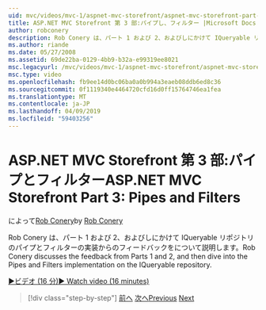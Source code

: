```yaml
---
uid: mvc/videos/mvc-1/aspnet-mvc-storefront/aspnet-mvc-storefront-part-3-pipes-and-filters
title: ASP.NET MVC Storefront 第 3 部:パイプし、フィルター |Microsoft Docs
author: robconery
description: Rob Conery は、パート 1 および 2、およびしにかけて IQueryable リポジトリのパイプとフィルターの実装からのフィードバックをについて説明します。
ms.author: riande
ms.date: 05/27/2008
ms.assetid: 69de22ba-0129-4bb9-b32a-e99319ee8021
msc.legacyurl: /mvc/videos/mvc-1/aspnet-mvc-storefront/aspnet-mvc-storefront-part-3-pipes-and-filters
msc.type: video
ms.openlocfilehash: fb9ee14d0bc06ba0a0b994a3eaeb08ddb6ed8c36
ms.sourcegitcommit: 0f1119340e4464720cfd16d0ff15764746ea1fea
ms.translationtype: MT
ms.contentlocale: ja-JP
ms.lasthandoff: 04/09/2019
ms.locfileid: "59403256"
---
```

# <a name="aspnet-mvc-storefront-part-3-pipes-and-filters"></a><span data-ttu-id="a9ab8-103">ASP.NET MVC Storefront 第 3 部:パイプとフィルター</span><span class="sxs-lookup"><span data-stu-id="a9ab8-103">ASP.NET MVC Storefront Part 3: Pipes and Filters</span></span>

<span data-ttu-id="a9ab8-104">によって[Rob Conery](https://github.com/robconery)</span><span class="sxs-lookup"><span data-stu-id="a9ab8-104">by [Rob Conery](https://github.com/robconery)</span></span>

<span data-ttu-id="a9ab8-105">Rob Conery は、パート 1 および 2、およびしにかけて IQueryable リポジトリのパイプとフィルターの実装からのフィードバックをについて説明します。</span><span class="sxs-lookup"><span data-stu-id="a9ab8-105">Rob Conery discusses the feedback from Parts 1 and 2, and then dive into the Pipes and Filters implementation on the IQueryable repository.</span></span>

[<span data-ttu-id="a9ab8-106">&#9654;ビデオ (16 分)</span><span class="sxs-lookup"><span data-stu-id="a9ab8-106">&#9654; Watch video (16 minutes)</span></span>](https://channel9.msdn.com/Blogs/ASP-NET-Site-Videos/aspnet-mvc-storefront-part-3-pipes-and-filters)

> [!div class="step-by-step"]
> <span data-ttu-id="a9ab8-107">[前へ](aspnet-mvc-storefront-part-2-the-repository-pattern.md)
> [次へ](aspnet-mvc-storefront-part-4-linq-to-sql-spike.md)</span><span class="sxs-lookup"><span data-stu-id="a9ab8-107">[Previous](aspnet-mvc-storefront-part-2-the-repository-pattern.md)
[Next](aspnet-mvc-storefront-part-4-linq-to-sql-spike.md)</span></span>
